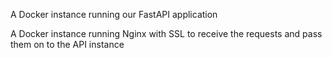 A Docker instance running our FastAPI application

A Docker instance running Nginx with SSL to receive the requests and pass them on to the API instance